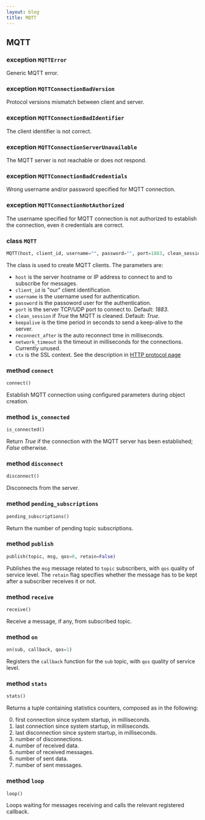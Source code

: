 ```yaml
---
layout: blog
title: MQTT
---
```

## MQTT

### exception `MQTTError`
Generic MQTT error.

### exception `MQTTConnectionBadVersion`
Protocol versions mismatch between client and server.

### exception `MQTTConnectionBadIdentifier`
The client identifier is not correct.

### exception `MQTTConnectionServerUnavailable`
The MQTT server is not reachable or does not respond.

### exception `MQTTConnectionBadCredentials`
Wrong username and/or password specified for MQTT connection.

### exception `MQTTConnectionNotAuthorized`
The username specified for MQTT connection is not authorized to establish the connection, even it credentials are correct.

### class `MQTT`
```python
MQTT(host, client_id, username="", password="", port=1883, clean_session=True, keepalive=60, reconnect_after=5000, network_timeout=6000, ctx=())
```
The class is used to create MQTT clients. The parameters are:

* `host` is the server hostname or IP address to connect to and to subscribe for messages.
* `client_id` is "our" client identification.
* `username` is the username used for authentication.
* `password` is the passoword user for the authentication.
* `port` is the server TCP/UDP port to connect to. Default: *1883*.
* `clean_session` if *True* the MQTT is cleaned. Default: *True*.
* `keepalive` is the time period in seconds to send a keep-alive to the server.
* `reconnect_after` is the auto reconnect time in milliseconds.
* `network_timeout` is the timeout in milliseconds for the connections. Currently unused.
* `ctx` is the SSL context. See the description in [HTTP protocol page](!HTTP!)

### method `connect`
```python
connect()
```
Establish MQTT connection using configured parameters during object creation.

### method `is_connected`
```python
is_connected()
```
Return *True* if the connection with the MQTT server has been established; *False* otherwise.
 
### method `disconnect`
```python
disconnect()
```
Disconnects from the server.

### method `pending_subscriptions`
```python
pending_subscriptions()
```
Return the number of pending topic subscriptions.

### method `publish`
```python
publish(topic, msg, qos=0, retain=False)
```
Publishes the `msg` message related to `topic` subscribers, with `qos` quality of service level. The `retain` flag specifies whether the message has to be kept after a subscriber receives it or not.

### method `receive`
```python
receive()
```
Receive a message, if any, from subscribed topic.

### method `on`
```python
on(sub, callback, qos=1)
```
Registers the `callback` function for the `sub` topic, with `qos` quality of service level.

### method `stats`
```python
stats()
```
Returns a tuple containing statistics counters, composed as in the following:

0. first connection since system startup, in milliseconds.
1. last connection since system startup, in milliseconds.
2. last disconnection since system startup, in milliseconds.
3. number of disconnections.
4. number of received data.
5. number of received messages.
6. number of sent data.
7. number of sent messages.

### method `loop`
```python
loop()
```
Loops waiting for messages receiving and calls the relevant registered callback.
